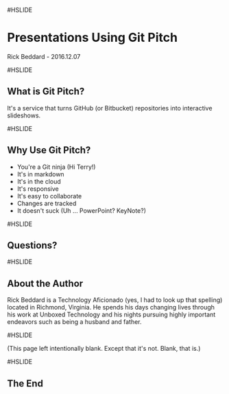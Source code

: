 #HSLIDE

# Presentations Using Git Pitch

Rick Beddard - 2016.12.07

#HSLIDE

## What is Git Pitch?

It's a service that turns GitHub (or Bitbucket) repositories into interactive slideshows.

#HSLIDE

## Why Use Git Pitch?
- You're a Git ninja (Hi Terry!) <!-- .element: class="fragment" -->
- It's in markdown <!-- .element: class="fragment" -->
- It's in the cloud <!-- .element: class="fragment" -->
- It's responsive <!-- .element: class="fragment" -->
- It's easy to collaborate <!-- .element: class="fragment" -->
- Changes are tracked <!-- .element: class="fragment" -->
- It doesn't suck (Uh ... PowerPoint? KeyNote?) <!-- .element: class="fragment" -->

#HSLIDE

## Questions?

#HSLIDE

## About the Author

Rick Beddard is a Technology Aficionado (yes, I had to look up that spelling) located in Richmond, Virginia. He spends his days changing lives through his work at Unboxed Technology and his nights pursuing highly important endeavors such as being a husband and father.

#HSLIDE

(This page left intentionally blank. Except that it's not. Blank, that is.)

#HSLIDE

## The End
